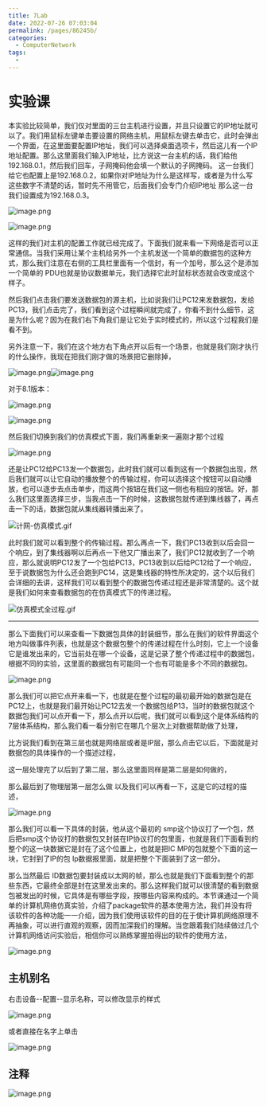 ```yaml
---
title: 7Lab
date: 2022-07-26 07:03:04
permalink: /pages/86245b/
categories:
  - ComputerNetwork
tags:
  - 
---
```

# 实验课


本实验比较简单，我们仅对里面的三台主机进行设置，并且只设置它的IP地址就可以了。我们用鼠标左键单击要设置的网络主机，用鼠标左键去单击它，此时会弹出一个界面，在这里面要配置IP地址，我们可以选择桌面选项卡，然后这儿有一个IP地址配置。那么这里面我们输入IP地址，比方说这一台主机的话，我们给他192.168.0.1，然后我们回车，子网掩码他会填一个默认的子网掩码。
这一台我们给它也配置上是192.168.0.2，如果你对IP地址为什么是这样写，或者是为什么写这些数字不清楚的话，暂时先不用管它，后面我们会专门介绍IP地址
那么这一台我们设置成为192.168.0.3。

![image.png](assets/image-20211221202953-sczi9om.png)

![image.png](assets/image-20211221203027-p02yq7n.png)



这样的我们对主机的配置工作就已经完成了。下面我们就来看一下网络是否可以正常通信。当我们采用让某个主机给另外一个主机发送一个简单的数据包的这种方式，那么我们注意在右侧的工具栏里面有一个信封，有一个加号，那么这个是添加一个简单的 PDU也就是协议数据单元，我们选择它此时鼠标状态就会改变成这个样子。


然后我们点击我们要发送数据包的源主机，比如说我们让PC12来发数据包，发给PC13，我们点击完了，我们看到这个过程瞬间就完成了，你看不到什么细节，这是为什么呢？因为在我们右下角我们是让它处于实时模式的，所以这个过程我们是看不到。

另外注意一下，我们在这个地方右下角点开以后有一个场景，也就是我们刚才执行的什么操作，我现在把我们刚才做的场景把它删除掉，

![image.png](assets/image-20211221203655-4jzfrye.png)![image.png](assets/image-20211221204402-9u8vd78.png)



对于8.1版本：

![image.png](assets/image-20211221203901-gtcfceg.png)

![image.png](assets/image-20211221203942-j74hnrw.png)





然后我们切换到我们的仿真模式下面，我们再重新来一遍刚才那个过程

![image.png](assets/image-20211221204643-gzvpvg8.png)



还是让PC12给PC13发一个数据包，此时我们就可以看到这有一个数据包出现，然后我们就可以让它自动的播放整个的传输过程，你可以选择这个按钮可以自动播放，也可以逐步去点击单步，而这两个按钮在我们这一侧也有相应的按钮。好，那么我们这里面选择三步，当我点击一下的时候，这数据包就传递到集线器了，再点击一下的话，数据包就从集线器转播出来了。

![计网-仿真模式.gif](assets/计网-仿真模式-20211221204817-1mvsmml.gif)

此时我们就可以看到整个的传输过程。那么再点一下，我们PC13收到以后会回一个响应，到了集线器啊以后再点一下他又广播出来了，我们PC12就收到了一个响应，那么就说明PC12发了一个包给PC13，PC13收到以后给PC12给了一个响应，至于说数据包为什么还会跑到PC14，这是集线器的特性所决定的，这个以后我们会详细的去讲，这样我们可以看到整个的数据包传递过程还是非常清楚的。这个就是我们如何来查看数据包的在仿真模式下的传递过程。

![仿真模式全过程.gif](assets/仿真模式全过程-20211221205129-ue8mr9g.gif)









---

那么下面我们可以来查看一下数据包具体的封装细节，那么在我们的软件界面这个地方叫做事件列表，也就是这个数据包整个的传递过程在什么时刻，它上一个设备它是谁发出来的，它当前处在哪一个设备，这是记录了整个传递过程中的数据包，根据不同的实验，这里面的数据包有可能同一个也有可能是多个不同的数据包。

![image.png](assets/image-20211221213431-e0d3bq7.png)



那么我们可以把它点开来看一下，也就是在整个过程的最初最开始的数据包是在PC12上，也就是我们最开始让PC12去发一个数据包给P13，当时的数据包就这个数据包我们可以点开看一下，那么点开以后呢，我们就可以看到这个是体系结构的7层体系结构，那么我们看一看分别它在哪几个层次上对数据帮助做了处理，

比方说我们看到在第三层也就是网络层或者是IP层，那么点击它以后，下面就是对数据包的具体操作的一个描述过程，

这一层处理完了以后到了第二层，那么这里面同样是第二层是如何做的，

那么最后到了物理层第一层怎么做
以及我们可以再看一下，这是它的过程的描述，

![image.png](assets/image-20211221213515-us85r1v.png)




那么我们可以看一下具体的封装，他从这个最初的 smp这个协议打了一个包，然后把smp这个协议打的数据包又封装在IP协议打的包里面，也就是我们下面看到的整个的这一块数据它是封在了这个位置上，也就是把IC MP的包就整个下面的这一块，它封到了IP的包 Ip数据报里面，就是把整个下面装到了这一部分。

那么当然最后 ID数据包要封装成以太网的帧，那么也就是我们下面看到整个的那些东西，它最终全部是封在这里发出来的。那么这样我们就可以很清楚的看到数据包被发出的时候，它具体是有哪些字段，按哪些内容来构成的。本节课通过一个简单的计算机网络仿真实验，介绍了package软件的基本使用方法，我们并没有将该软件的各种功能一一介绍，因为我们使用该软件的目的在于使计算机网络原理不再抽象，可以进行直观的观察，因而加深我们的理解。当您跟着我们陆续做过几个计算机网络访问实验后，相信你可以熟练掌握拍得出的软件的使用方法，

![image.png](assets/image-20211221213628-g6lhw1x.png)




## 主机别名

右击设备--配置--显示名称，可以修改显示的样式

![image.png](assets/image-20211227205329-no6d90q.png)


或者直接在名字上单击

![image.png](assets/image-20211227205431-adk51h2.png)




## 注释

![image.png](assets/image-20211227221735-vjrbu96.png)